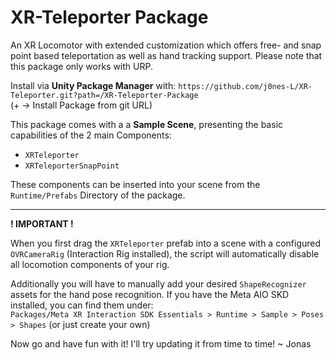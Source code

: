 # XR-Teleporter Package

An XR Locomotor with extended customization which offers free- and snap point based teleportation as well as hand tracking support. Please note that this package only works with URP.

Install via **Unity Package Manager** with: `https://github.com/j0nes-L/XR-Teleporter.git?path=/XR-Teleporter-Package`  
(+ -> Install Package from git URL)  

This package comes with a a **Sample Scene**, presenting the basic capabilities of the 2 main Components: 
- `XRTeleporter`
- `XRTeleporterSnapPoint`

These components can be inserted into your scene from the `Runtime/Prefabs` Directory of the package.

---

**! IMPORTANT !**  

When you first drag the `XRTeleporter` prefab into a scene with a configured `OVRCameraRig` (Interaction Rig installed), the script will automatically disable all locomotion components of your rig. 

Additionally you will have to manually add your desired `ShapeRecognizer` assets for the hand pose recognition. If you have the Meta AIO SKD installed, you can find them under:  
`Packages/Meta XR Interaction SDK Essentials > Runtime > Sample > Poses > Shapes` (or just create your own)

Now go and have fun with it! I'll try updating it from time to time!
~ Jonas
